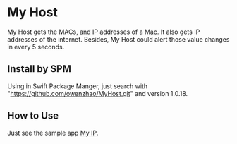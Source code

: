 # My Host

My Host gets the MACs, and IP addresses of a Mac. It also gets IP addresses of the internet. Besides, My Host could alert those value changes in every 5 seconds.

## Install by SPM
Using in Swift Package Manger, just search with "https://github.com/owenzhao/MyHost.git" and version 1.0.18.

## How to Use
Just see the sample app [My IP](https://github.com/owenzhao/My-IP).
